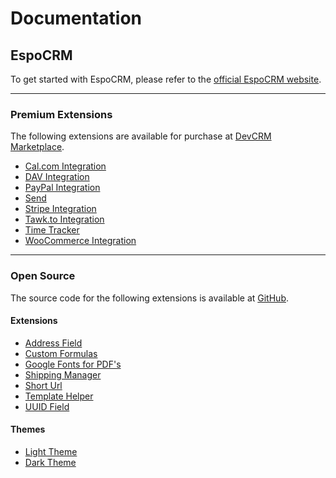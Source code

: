 # Documentation

## EspoCRM

To get started with EspoCRM, please refer to the [official EspoCRM website](https://www.espocrm.com/download/).

---

### Premium Extensions

The following extensions are available for purchase at [DevCRM Marketplace](https://devcrm.it/marketplace/).

- [Cal.com Integration](./extensions/calcom.md)
- [DAV Integration](./extensions/dav/index.md)
- [PayPal Integration](./extensions/paypal/index.md)
- [Send](./extensions/send.md)
- [Stripe Integration](./extensions/stripe/index.md)
- [Tawk.to Integration](./extensions/tawk/index.md)
- [Time Tracker](./extensions/time-tracker/index.md)
- [WooCommerce Integration](./extensions/woocommerce/index.md)

---

### Open Source

The source code for the following extensions is available at [GitHub](https://github.com/dubas-pro).

#### Extensions

- [Address Field](./extensions/address.md)
- [Custom Formulas](./extensions/custom-formulas.md)
- [Google Fonts for PDF's](./extensions/google-fonts.md)
- [Shipping Manager](./extensions/shipping-manager/index.md)
- [Short Url](./extensions/short-url.md)
- [Template Helper](./extensions/template-helper.md)
- [UUID Field](./extensions/uuid.md)

#### Themes

- [Light Theme](./extensions/themes/light.md)
- [Dark Theme](./extensions/themes/light.md)
